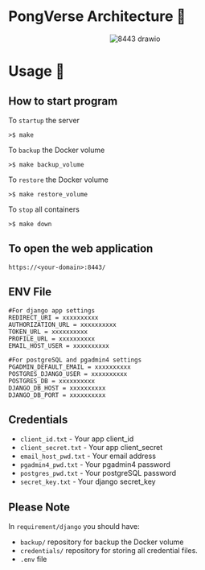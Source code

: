 # PongVerse Architecture 🏓
<p align="center">
  <img src="https://github.com/user-attachments/assets/eb963901-8073-4c6d-8b48-817dbd655fdd" alt="8443 drawio">
<p>

# Usage 📙
## How to start program
To `startup` the server
```
>$ make
```
To `backup` the Docker volume
```
>$ make backup_volume
```
To `restore` the Docker volume
```
>$ make restore_volume
```
To `stop` all containers
```
>$ make down
```

## To open the web application
```
https://<your-domain>:8443/
```

## ENV File
```
#For django app settings
REDIRECT_URI = xxxxxxxxxx
AUTHORIZATION_URL = xxxxxxxxxx
TOKEN_URL = xxxxxxxxxx
PROFILE_URL = xxxxxxxxxx
EMAIL_HOST_USER = xxxxxxxxxx

#For postgreSQL and pgadmin4 settings
PGADMIN_DEFAULT_EMAIL = xxxxxxxxxx
POSTGRES_DJANGO_USER = xxxxxxxxxx
POSTGRES_DB = xxxxxxxxxx
DJANGO_DB_HOST = xxxxxxxxxx
DJANGO_DB_PORT = xxxxxxxxxx
```

## Credentials
- `client_id.txt` - Your app client_id
- `client_secret.txt` - Your app client_secret
- `email_host_pwd.txt` - Your email address
- `pgadmin4_pwd.txt` - Your pgadmin4 password
- `postgres_pwd.txt` - Your postgreSQL password
- `secret_key.txt` - Your django secret_key

## Please Note
In `requirement/django` you should have:
- `backup/` repository for backup the Docker volume
- `credentials/` repository for storing all credential files.
- `.env` file
